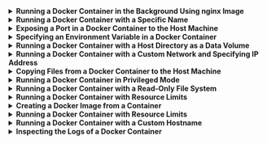 <details>
<summary><b>Running a Docker Container in the Background Using nginx Image</b></summary><br>
  
```bash
$ docker run -d nginx
```
  </details>
 
 <details>
<summary><b>Running a Docker Container with a Specific Name</b></summary><br>
  
```bash
$ docker run --name web-server nginx
```
  </details>
  
  <details>
<summary><b>Exposing a Port in a Docker Container to the Host Machine</b></summary><br>
  
```bash
$ docker run -p 8080:80 nginx
```
- The above command runs an Nginx container and maps the container's port 80 to the host's port 8080. 
This means that you can access the Nginx server running in the container at http://localhost:8080. 
The -p option maps the host port to the container port.
  </details>
  
  <details>
<summary><b>Specifying an Environment Variable in a Docker Container</b></summary><br>
  
```bash
$ docker run -e MESSAGE='Hello from Docker' alpine echo $MESSAGE
```
  - The above command runs an Alpine container and sets an environment variable MESSAGE to Hello from Docker. 
  The -e option sets an environment variable in the container. In the command, echo $MESSAGE prints the value of the environment variable.
  </details>
  
  <details>
<summary><b>Running a Docker Container with a Host Directory as a Data Volume</b></summary><br>
  
```bash
$ docker run -v $(pwd)/html:/usr/share/nginx/html nginx
```
  - The above command runs an Nginx container and mounts the current working directory ($(pwd)) as a data volume in the container at the path /usr/share/nginx/html. 
  This means that any changes made to the files in the data volume will persist even after the container is deleted. 
  The -v option mounts a host directory as a data volume in the container.
  </details>
  
 
  <details>
<summary><b>Running a Docker Container with a Custom Network and Specifying IP Address</b></summary><br>
  
```bash
$ docker network create mynetwork
$ docker run --net=mynetwork --ip=172.18.0.100 nginx
```

  </details>
  
  <details>
<summary><b>Copying Files from a Docker Container to the Host Machine</b></summary><br>
  
```bash
$ docker create --name mycontainer alpine
$ docker cp mycontainer:/etc/passwd .

```
  </details>
  
  <details>
<summary><b>Running a Docker Container in Privileged Mode</b></summary><br>
  
```bash
$ docker run --privileged nginx
```
  - The above command runs an Nginx container in privileged mode. The --privileged option gives the container full access to the host machine's resources, including access to all devices.
  </details>
  
  
  <details>
<summary><b>Running a Docker Container with a Read-Only File System</b></summary><br>
  
```bash
$ docker run --read-only nginx
```
  - The above command runs an Nginx container with a read-only file system. The --read-only option makes the container's file system read-only, preventing any changes to the file system from within the container.
  </details>
  
  <details>
<summary><b>Running a Docker Container with Resource Limits</b></summary><br>
  
```bash
$ docker run --memory 512m --cpus 2 nginx
```
  </details>
  
  <details>
<summary><b>Creating a Docker Image from a Container</b></summary><br>
  
```bash
$ docker run --name mycontainer alpine
$ docker commit mycontainer myimage
```
  - The above command creates an Alpine container with a name mycontainer and then creates an image myimage from the container. The docker commit command creates an image from a container's changes.
  </details>
  
   <details>
<summary><b>Running a Docker Container with Resource Limits</b></summary><br>
  
```bash
$ docker run --memory 512m --cpus 2 nginx
```
  </details>
  
   <details>
<summary><b>Running a Docker Container with a Custom Hostname
</b></summary><br>
  
```bash
$ docker run --hostname customhostname nginx

```
  </details>
  
   <details>
<summary><b>Inspecting the Logs of a Docker Container</b></summary><br>
  
```bash
$ docker run --name mycontainer alpine echo "Hello from Docker"
$ docker logs mycontainer

```
  </details>
  
  
  
  
